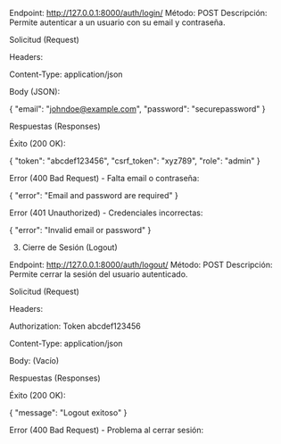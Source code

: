 Endpoint: http://127.0.0.1:8000/auth/login/
Método: POST
Descripción: Permite autenticar a un usuario con su email y contraseña.

Solicitud (Request)

Headers:

Content-Type: application/json

Body (JSON):

{
  "email": "johndoe@example.com",
  "password": "securepassword"
}

Respuestas (Responses)

Éxito (200 OK):

{
  "token": "abcdef123456",
  "csrf_token": "xyz789",
  "role": "admin"
}

Error (400 Bad Request) - Falta email o contraseña:

{
  "error": "Email and password are required"
}

Error (401 Unauthorized) - Credenciales incorrectas:

{
  "error": "Invalid email or password"
}

3. Cierre de Sesión (Logout)

Endpoint: http://127.0.0.1:8000/auth/logout/
Método: POST
Descripción: Permite cerrar la sesión del usuario autenticado.

Solicitud (Request)

Headers:

Authorization: Token abcdef123456

Content-Type: application/json

Body: (Vacío)

Respuestas (Responses)

Éxito (200 OK):

{
  "message": "Logout exitoso"
}

Error (400 Bad Request) - Problema al cerrar sesión: